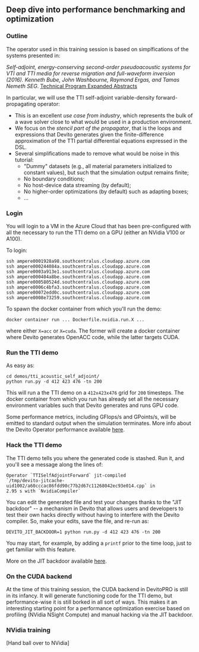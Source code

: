 ## Deep dive into performance benchmarking and optimization

### Outline

The operator used in this training session is based on simplfications of the
systems presented in:

_Self-adjoint, energy-conserving second-order pseudoacoustic systems for VTI
and TTI media for reverse migration and full-waveform inversion (2016). Kenneth
Bube, John Washbourne, Raymond Ergas, and Tamas Nemeth SEG_. [Technical Program
Expanded Abstracts](https://library.seg.org/doi/10.1190/segam2016-13878451.1)

In particular, we will use the TTI self-adjoint variable-density
forward-propagating operator:

* This is an excellent *use case from industry*, which represents the bulk of a
  wave solver close to what would be used in a production environment.
* We focus on the *stencil part of the propagator*, that is the loops and
  expressions that Devito generates given the finite-difference approximation
  of the TTI partial differential equations expressed in the DSL. 
* Several simplifications made to remove what would be noise in this tutorial:
  * "Dummy" datasets (e.g., all material parameters initialized to constant
    values), but such that the simulation output remains finite;
  * No boundary conditions;
  * No host-device data streaming (by default);
  * No higher-order optimizations (by default) such as adapting boxes;
  * ...


### Login

You will login to a VM in the Azure Cloud that has been pre-configured with all
the necessary to run the TTI demo on a GPU (either an NVidia V100 or A100).

To login:

```
ssh ampere0001928a98.southcentralus.cloudapp.azure.com
ssh ampere000244084a.southcentralus.cloudapp.azure.com
ssh ampere0003a913e1.southcentralus.cloudapp.azure.com
ssh ampere000404a8be.southcentralus.cloudapp.azure.com
ssh ampere000580524d.southcentralus.cloudapp.azure.com
ssh ampere0006c4bfa3.southcentralus.cloudapp.azure.com
ssh ampere00072edd0c.southcentralus.cloudapp.azure.com
ssh ampere0008e73259.southcentralus.cloudapp.azure.com
```

To spawn the docker container from which you'll run the demo:

```
docker container run ... Dockerfile.nvidia.run.X ...
```

where either `X=acc` or `X=cuda`. The former will create a docker container
where Devito generates OpenACC code, while the latter targets CUDA.


### Run the TTI demo

As easy as:

```
cd demos/tti_acoustic_self_adjoint/
python run.py -d 412 423 476 -tn 200
```

This will run a the TTI demo on a `412x423x476` grid for `200` timesteps. The
docker container from which you run has already set all the necessary
environment variables such that Devito generates and runs GPU code.

Some performance metrics, including GFlops/s and GPoints/s, will be emitted to
standard output when the simulation terminates. More info about the Devito
Operator performance available
[here](https://github.com/devitocodes/devito/wiki/FAQ#is-there-a-way-to-get-the-performance-of-an-operator).


### Hack the TTI demo

The TTI demo tells you where the generated code is stashed. Run it, and you'll
see a message along the lines of:

```
Operator `TTISelfAdjointForward` jit-compiled
`/tmp/devito-jitcache-uid1002/a60cccac86fdd90c77b2d67c11268042ec93e014.cpp` in
2.95 s with `NvidiaCompiler`
```

You can edit the generated file and test your changes thanks to the "JIT
backdoor" -- a mechanism in Devito that allows users and developers to test
their own hacks directly without having to interfere with the Devito compiler.
So, make your edits, save the file, and re-run as:

```
DEVITO_JIT_BACKDOOR=1 python run.py -d 412 423 476 -tn 200
```

You may start, for example, by adding a `printf` prior to the time loop, just
to get familiar with this feature.

More on the JIT backdoor available
[here](https://github.com/devitocodes/devito/wiki/FAQ#can-i-manually-modify-the-c-code-generated-by-devito-and-test-these-modifications).


### On the CUDA backend

At the time of this training session, the CUDA backend in DevitoPRO is still in
its infancy. It will generate functioning code for the TTI demo, but
performance-wise it is still borked in all sort of ways. This makes it an
interesting starting point for a performance optimization exercise based on
profiling (NVidia NSight Compute) and manual hacking via the JIT backdoor.


### NVidia training

[Hand ball over to NVidia]
